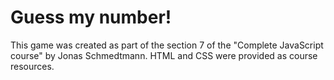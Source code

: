 # Guess my number!

This game was created as part of the section 7 of the  "Complete JavaScript course" by Jonas Schmedtmann.
HTML and CSS were provided as course resources.

